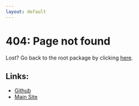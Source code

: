 ```yaml
---
layout: default
---
```


# 404: Page not found

Lost? Go back to the root package by clicking [here](/).

## Links:

-   [Github](https://github.com/SCsupercraft/scsupercraft-maven)
-   [Main Site](https://www.scsupercraft.dev)
